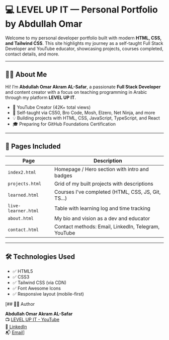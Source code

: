# 💻 LEVEL UP IT — Personal Portfolio by Abdullah Omar

Welcome to my personal developer portfolio built with modern **HTML, CSS, and Tailwind CSS**. This site highlights my journey as a self-taught Full Stack Developer and YouTube educator, showcasing projects, courses completed, contact details, and more.

---

## 🧑‍💻 About Me

Hi! I’m **Abdullah Omar Akram AL-Safar**, a passionate **Full Stack Developer** and content creator with a focus on teaching programming in Arabic through my platform **LEVEL UP IT**.

- 🎯 YouTube Creator (42K+ total views)
- 🧠 Self-taught via CS50, Bro Code, Mosh, Elzero, Net Ninja, and more
- 💡 Building projects with HTML, CSS, JavaScript, TypeScript, and React
- 🎓 Preparing for GitHub Foundations Certification

---

## 📁 Pages Included

| Page            | Description                                          |
|-----------------|------------------------------------------------------|
| `index2.html`   | Homepage / Hero section with intro and badges        |
| `projects.html` | Grid of my built projects with descriptions          |
| `learned.html`  | Courses I've completed (HTML, CSS, JS, Git, TS...)   |
| `live-learner.html` | Table with learning log and time tracking     |
| `about.html`    | My bio and vision as a dev and educator              |
| `contact.html`  | Contact methods: Email, LinkedIn, Telegram, YouTube  |

---

## 🛠️ Technologies Used

- ✅ HTML5
- ✅ CSS3
- ✅ Tailwind CSS (via CDN)
- ✅ Font Awesome Icons
- ✅ Responsive layout (mobile-first)

[## 👨‍💻 Author

**Abdullah Omar Akram AL-Safar**  
📺 [LEVEL UP IT - YouTube](https://www.youtube.com/@LEVEL_UP_IT)  
🔗 [LinkedIn](https://www.linkedin.com/in/abdullah-omar-2a552834b)  
📬 [Email](mailto:abodyalsafar2009@gmail.com)]

